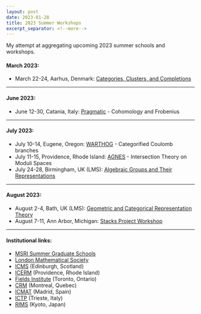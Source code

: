 ```yaml
---
layout: post
date: 2023-01-28
title: 2023 Summer Workshops
excerpt_separator: <!--more-->
---
```


My attempt at aggregating upcoming 2023 summer schools and workshops. 
<!--more-->

#### March 2023:
* March 22-24, Aarhus, Denmark: [Categories, Clusters, and Completions](https://conferences.au.dk/categoriesclusterscompletions2023)

---

#### June 2023:
* June 12-30, Catania, Italy: [Pragmatic](https://www.dmi.unict.it/pragmatic/docs/Pragmatic2023-1Ann.html) - Cohomology and Frobenius

---

#### July 2023:
* July 10-14, Eugene, Oregon: [WARTHOG](https://pages.uoregon.edu/belias/WARTHOG/CoulCat/index.html) - Categorified Coulomb branches
* July 11-15, Providence, Rhode Island: [AGNES](https://sites.google.com/site/agneshomepage/brown-2023-agnes-summer-school) - Intersection Theory on Moduli Spaces
* July 24-28, Birmingham, UK (LMS): [Algebraic Groups and Their Representations](https://sites.google.com/view/agrt23)

---

#### August 2023:
* August 2-4, Bath, UK (LMS): [Geometric and Categorical Representation Theory](https://sites.google.com/view/geometric-and-categorical-lms/home)
* August 7-11, Ann Arbor, Michigan: [Stacks Project Workshop](https://stacks.github.io/)

---

#### Institutional links:
* [MSRI Summer Graduate Schools](https://www.msri.org/web/msri/scientific/workshops/summer-graduate-school)
* [London Mathematical Society](https://www.lms.ac.uk/events/lms-research-schools)
* [ICMS](https://www.icms.org.uk/workshops) (Edinburgh, Scotland)
* [ICERM](https://icerm.brown.edu/programs/) (Providence, Rhode Island)
* [Fields Institute](http://www.fields.utoronto.ca/activities/workshops) (Toronto, Ontario)
* [CRM](https://www.crmath.ca/en/activities/schools/) (Montreal, Quebec)
* [ICMAT](https://www.icmat.es/events/workshops/) (Madrid, Spain)
* [ICTP](https://www.ictp.it/home/scientific-calendar?s%5B5%5D=5&tt=) (Trieste, Italy)
* [RIMS](https://www.kurims.kyoto-u.ac.jp/kyoten/en/workshop.html) (Kyoto, Japan)
